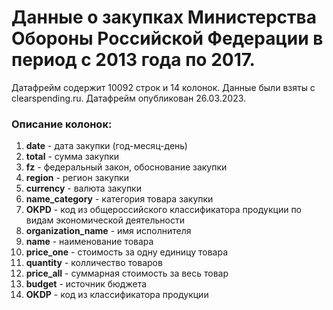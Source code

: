 # Данные о закупках Министерства Обороны Российской Федерации в период с 2013 года по 2017.

Датафрейм содержит 10092 строк и 14 колонок. Данные были взяты с clearspending.ru. 
Датафрейм опубликован 26.03.2023.

### Описание колонок:
1. **date** - дата закупки (год-месяц-день)
2. **total** - сумма закупки
3. **fz** - федеральный закон, обоснование закупки
4. **region** - регион закупки
5. **currency** - валюта закупки
6. **name_category** - категория товара закупки
7. **OKPD** - код из общероссийского классификатора продукции по видам экономической деятельности
8. **organization_name** - имя исполнителя
9. **name** - наименование товара
10. **price_one** - стоимость за одну единицу товара
11. **quantity** - колличество товаров
12. **price_all** - суммарная стоимость за весь товар
13. **budget** - источник бюджета
14. **OKDP** - код из классификатора продукции
